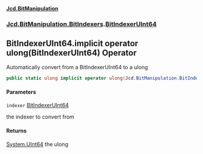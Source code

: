 ﻿#### [Jcd.BitManipulation](index.md 'index')
### [Jcd.BitManipulation.BitIndexers](Jcd.BitManipulation.BitIndexers.md 'Jcd.BitManipulation.BitIndexers').[BitIndexerUInt64](Jcd.BitManipulation.BitIndexers.BitIndexerUInt64.md 'Jcd.BitManipulation.BitIndexers.BitIndexerUInt64')

## BitIndexerUInt64.implicit operator ulong(BitIndexerUInt64) Operator

Automatically convert from a BitIndexerUInt64 to a ulong

```csharp
public static ulong implicit operator ulong(Jcd.BitManipulation.BitIndexers.BitIndexerUInt64 indexer);
```
#### Parameters

<a name='Jcd.BitManipulation.BitIndexers.BitIndexerUInt64.op_Implicitulong(Jcd.BitManipulation.BitIndexers.BitIndexerUInt64).indexer'></a>

`indexer` [BitIndexerUInt64](Jcd.BitManipulation.BitIndexers.BitIndexerUInt64.md 'Jcd.BitManipulation.BitIndexers.BitIndexerUInt64')

the indexer to convert from

#### Returns

[System.UInt64](https://docs.microsoft.com/en-us/dotnet/api/System.UInt64 'System.UInt64')
the ulong